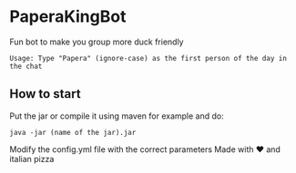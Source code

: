 # PaperaKingBot
Fun bot to make you group more duck friendly
```
Usage: Type "Papera" (ignore-case) as the first person of the day in the chat
```
## How to start
Put the jar or compile it using maven for example and do:
```
java -jar (name of the jar).jar
```
Modify the config.yml file with the correct parameters
Made with ❤️ and italian pizza
